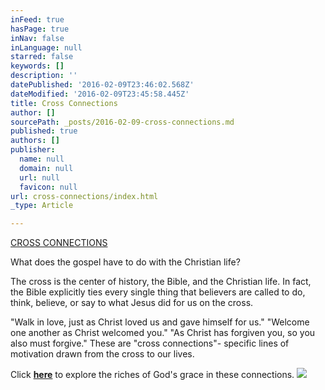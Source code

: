 ```yaml
---
inFeed: true
hasPage: true
inNav: false
inLanguage: null
starred: false
keywords: []
description: ''
datePublished: '2016-02-09T23:46:02.568Z'
dateModified: '2016-02-09T23:45:58.445Z'
title: Cross Connections
author: []
sourcePath: _posts/2016-02-09-cross-connections.md
published: true
authors: []
publisher:
  name: null
  domain: null
  url: null
  favicon: null
url: cross-connections/index.html
_type: Article

---
```

[CROSS CONNECTIONS][0]

What does the gospel have to do with the Christian life?

The cross is the center of history, the Bible, and the Christian life. In fact, the Bible explicitly ties every single thing that believers are called to do, think, believe, or say to what Jesus did for us on the cross.

"Walk in love, just as Christ loved us and gave himself for us." "Welcome one another as Christ welcomed you." "As Christ has forgiven you, so you also must forgive." These are "cross connections"- specific lines of motivation drawn from the cross to our lives. 

Click [**here**][0] to explore the riches of God's grace in these connections.
![](https://the-grid-user-content.s3-us-west-2.amazonaws.com/af374510-0078-4a94-bc5b-a6da2077ddfa.jpg)

[0]: https://thegrid.ai/crossconnections/